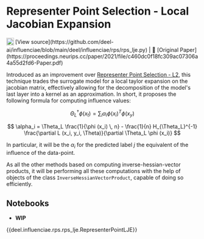 # Representer Point Selection - Local Jacobian Expansion

<sub>
    <img src="https://upload.wikimedia.org/wikipedia/commons/9/91/Octicons-mark-github.svg" width="20">
</sub>[View source](https://github.com/deel-ai/influenciae/blob/main/deel/influenciae/rps/rps_lje.py) |
📰 [Original Paper](https://proceedings.neurips.cc/paper/2021/file/c460dc0f18fc309ac07306a4a55d2fd6-Paper.pdf)

Introduced as an improvement over [Representer Point Selection - L2](https://arxiv.org/abs/1811.09720), this
technique trades the surrogate model for a local taylor expansion on the jacobian matrix, effectively allowing
for the decomposition of the model's last layer into a kernel as an approximation. 
In short, it proposes the following formula for computing influence values:

$$ \Theta_L^\dagger \phi (x_t) = \sum_i \alpha_i \phi (x_i)^T \phi (x_y) $$

$$ \alpha_i = \Theta_L \frac{1}{\phi (x_i) \, n} - \frac{1}{n} H_{\Theta_L}^{-1} \frac{\partial L (x_i, y_i, \Theta)}{\partial \Theta_L \phi (x_i)} $$

In particular, it will be the $\alpha_i$ for the predicted label $j$ the equivalent of the influence of
the data-point.

As all the other methods based on computing inverse-hessian-vector products, it will be performing all
these computations with the help of objects of the class `InverseHessianVectorProduct`, capable of doing
so efficiently.

## Notebooks

- **WIP**

{{deel.influenciae.rps.rps_lje.RepresenterPointLJE}}
